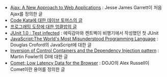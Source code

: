 - [Ajax: A New Approach to Web Applications](http://www.adaptivepath.com/ideas/essays/archives/000385.php) : Jesse James Garrett이 처음 Ajax를 정의한 글
- [Code Kata에 대한 데이브 토머스의 글](http://codekata.pragprog.com/2007/01/code_kata_backg.html)
- [프로그래밍 도장에 대한 엉클밥의 글](http://butunclebob.com/ArticleS.UncleBob.TheProgrammingDojo)
- [JUnit 1.0 : Test infected](http://members.pingnet.ch/gamma) : 에릭감마와 켄트벡이 비행기에서 작성했던 첫 JUnit
- [JavaScript:The World's Most Misunderstood Programming Language](http://www.crockford.com/javascript/javascript.html) : Douglas Croford의 JavaScript에 대한 글
- [Inversion of Control Containers and the Dependency Injection pattern](http://martinfowler.com/articles/injection.html) : Martin Fowler의 DI에 대한 글
- [Comet: Low Latency Data for the Browser](http://infrequently.org/2006/03/comet-low-latency-data-for-the-browser/) : DOJO의 Alex Russell이 Comet이란 용어를 정의한 글
